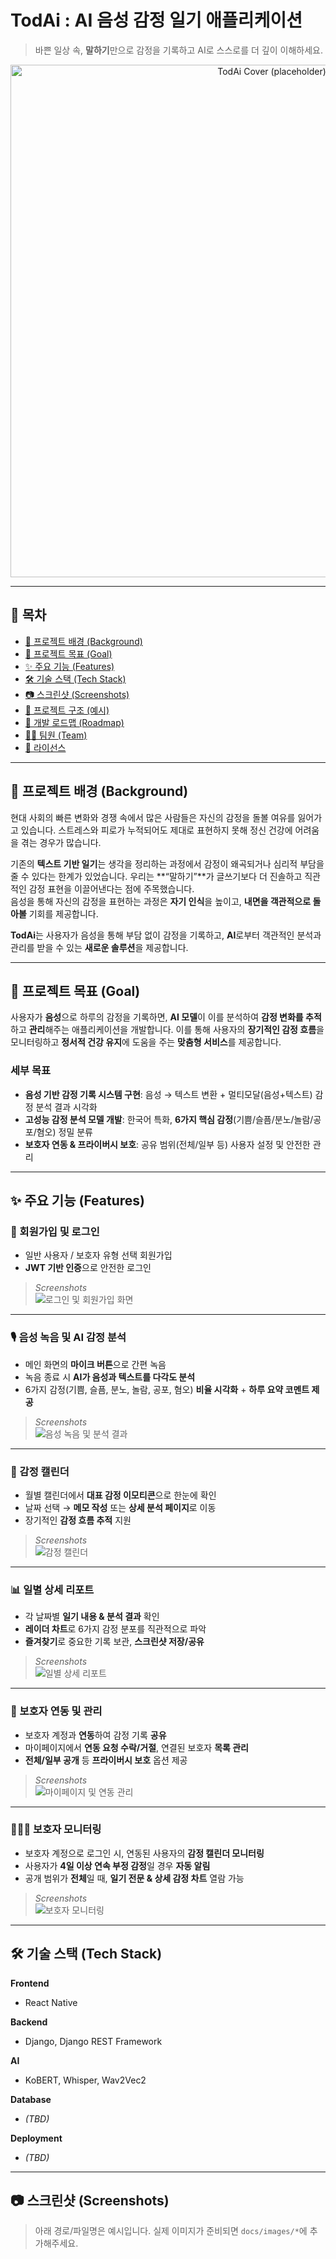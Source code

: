 # TodAi : AI 음성 감정 일기 애플리케이션

> 바쁜 일상 속, **말하기**만으로 감정을 기록하고 AI로 스스로를 더 깊이 이해하세요.

<p align="center">
  <img src="./docs/cover.png" alt="TodAi Cover (placeholder)" width="820" />
</p>

---

## 📌 목차
- [🚀 프로젝트 배경 (Background)](#-프로젝트-배경-background)
- [🎯 프로젝트 목표 (Goal)](#-프로젝트-목표-goal)
- [✨ 주요 기능 (Features)](#-주요-기능-features)
- [🛠️ 기술 스택 (Tech Stack)](#️-기술-스택-tech-stack)
- [📷 스크린샷 (Screenshots)](#-스크린샷-screenshots)
- [📂 프로젝트 구조 (예시)](#-프로젝트-구조-예시)
- [🧪 개발 로드맵 (Roadmap)](#-개발-로드맵-roadmap)
- [👨‍💻 팀원 (Team)](#-팀원-team)
- [🔐 라이선스](#-라이선스)

---

## 🚀 프로젝트 배경 (Background)

현대 사회의 빠른 변화와 경쟁 속에서 많은 사람들은 자신의 감정을 돌볼 여유를 잃어가고 있습니다. 스트레스와 피로가 누적되어도 제대로 표현하지 못해 정신 건강에 어려움을 겪는 경우가 많습니다.

기존의 **텍스트 기반 일기**는 생각을 정리하는 과정에서 감정이 왜곡되거나 심리적 부담을 줄 수 있다는 한계가 있었습니다. 우리는 **“말하기”**가 글쓰기보다 더 진솔하고 직관적인 감정 표현을 이끌어낸다는 점에 주목했습니다.  
음성을 통해 자신의 감정을 표현하는 과정은 **자기 인식**을 높이고, **내면을 객관적으로 돌아볼** 기회를 제공합니다.

**TodAi**는 사용자가 음성을 통해 부담 없이 감정을 기록하고, **AI**로부터 객관적인 분석과 관리를 받을 수 있는 **새로운 솔루션**을 제공합니다.

---

## 🎯 프로젝트 목표 (Goal)

사용자가 **음성**으로 하루의 감정을 기록하면, **AI 모델**이 이를 분석하여 **감정 변화를 추적**하고 **관리**해주는 애플리케이션을 개발합니다. 이를 통해 사용자의 **장기적인 감정 흐름**을 모니터링하고 **정서적 건강 유지**에 도움을 주는 **맞춤형 서비스**를 제공합니다.

### 세부 목표
- **음성 기반 감정 기록 시스템 구현**: 음성 → 텍스트 변환 + 멀티모달(음성+텍스트) 감정 분석 결과 시각화
- **고성능 감정 분석 모델 개발**: 한국어 특화, **6가지 핵심 감정**(기쁨/슬픔/분노/놀람/공포/혐오) 정밀 분류
- **보호자 연동 & 프라이버시 보호**: 공유 범위(전체/일부 등) 사용자 설정 및 안전한 관리

---

## ✨ 주요 기능 (Features)

### 📝 회원가입 및 로그인
- 일반 사용자 / 보호자 유형 선택 회원가입
- **JWT 기반 인증**으로 안전한 로그인

> _Screenshots_  
> ![로그인 및 회원가입 화면](./docs/images/auth.png)

---

### 🎙️ 음성 녹음 및 AI 감정 분석
- 메인 화면의 **마이크 버튼**으로 간편 녹음
- 녹음 종료 시 **AI가 음성과 텍스트를 다각도 분석**
- 6가지 감정(기쁨, 슬픔, 분노, 놀람, 공포, 혐오) **비율 시각화** + **하루 요약 코멘트 제공**

> _Screenshots_  
> ![음성 녹음 및 분석 결과](./docs/images/record_analyze.png)

---

### 📅 감정 캘린더
- 월별 캘린더에서 **대표 감정 이모티콘**으로 한눈에 확인
- 날짜 선택 → **메모 작성** 또는 **상세 분석 페이지**로 이동
- 장기적인 **감정 흐름 추적** 지원

> _Screenshots_  
> ![감정 캘린더](./docs/images/calendar.png)

---

### 📊 일별 상세 리포트
- 각 날짜별 **일기 내용 & 분석 결과** 확인
- **레이더 차트**로 6가지 감정 분포를 직관적으로 파악
- **즐겨찾기**로 중요한 기록 보관, **스크린샷 저장/공유**

> _Screenshots_  
> ![일별 상세 리포트](./docs/images/daily_report.png)

---

### 🤝 보호자 연동 및 관리
- 보호자 계정과 **연동**하여 감정 기록 **공유**
- 마이페이지에서 **연동 요청 수락/거절**, 연결된 보호자 **목록 관리**
- **전체/일부 공개** 등 **프라이버시 보호** 옵션 제공

> _Screenshots_  
> ![마이페이지 및 연동 관리](./docs/images/guardian_link.png)

---

### 🧑‍🤝‍🧑 보호자 모니터링
- 보호자 계정으로 로그인 시, 연동된 사용자의 **감정 캘린더 모니터링**
- 사용자가 **4일 이상 연속 부정 감정**일 경우 **자동 알림**
- 공개 범위가 **전체**일 때, **일기 전문 & 상세 감정 차트** 열람 가능

> _Screenshots_  
> ![보호자 모니터링](./docs/images/guardian_monitor.png)

---

## 🛠️ 기술 스택 (Tech Stack)

**Frontend**
- React Native

**Backend**
- Django, Django REST Framework

**AI**
- KoBERT, Whisper, Wav2Vec2

**Database**
- _(TBD)_

**Deployment**
- _(TBD)_

---

## 📷 스크린샷 (Screenshots)

> 아래 경로/파일명은 예시입니다. 실제 이미지가 준비되면 `docs/images/*`에 추가해주세요.

